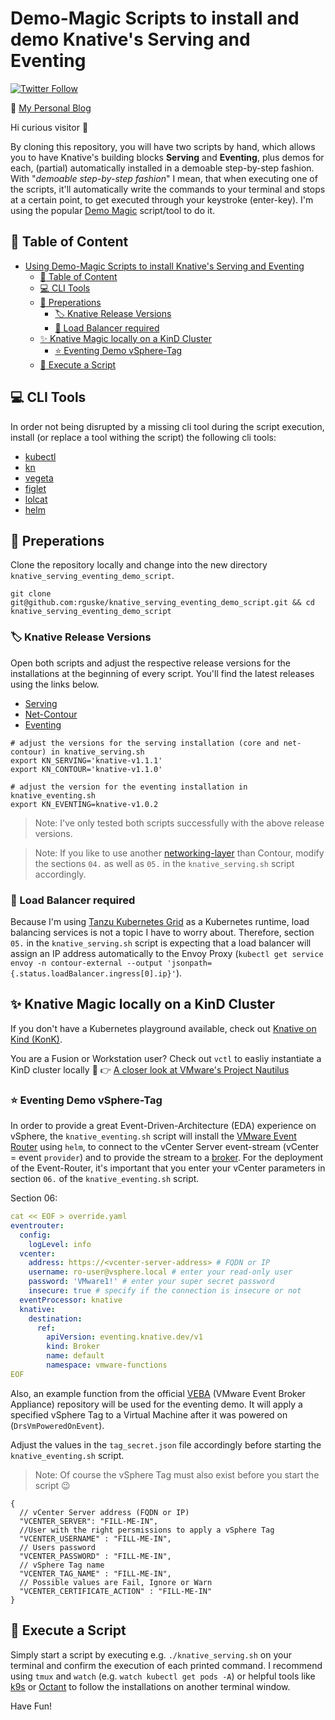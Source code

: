# Demo-Magic Scripts to install and demo Knative's Serving and Eventing

[![Twitter
Follow](https://img.shields.io/twitter/follow/vmw_rguske?style=social)](https://twitter.com/vmw_rguske)

:pencil: [My Personal Blog](https://rguske.github.io)

Hi curious visitor :wave:

By cloning this repository, you will have two scripts by hand, which allows you to have Knative's building blocks **Serving** and **Eventing**, plus demos for each, (partial) automatically installed in a demoable step-by-step fashion. With "*demoable step-by-step fashion*" I mean, that when executing one of the scripts, it'll automatically write the commands to your terminal and stops at a certain point, to get executed through your keystroke (enter-key). I'm using the popular [Demo Magic](https://github.com/paxtonhare/demo-magic) script/tool to do it.

## :book: Table of Content

- [Using Demo-Magic Scripts to install Knative's Serving and Eventing](#using-demo-magic-scripts-to-install-knatives-serving-and-eventing)
  - [:book: Table of Content](#book-table-of-content)
  - [:computer: CLI Tools](#computer-cli-tools)
  - [:wrench: Preperations](#wrench-preperations)
    - [:label: Knative Release Versions](#label-knative-release-versions)
    - [:passport_control: Load Balancer required](#passport_control-load-balancer-required)
  - [:sparkles: Knative Magic locally on a KinD Cluster](#sparkles-knative-magic-locally-on-a-kind-cluster)
    - [:star: Eventing Demo vSphere-Tag](#star-eventing-demo-vsphere-tag)
  - [:rocket: Execute a Script](#rocket-execute-a-script)

## :computer: CLI Tools

In order not being disrupted by a missing cli tool during the script execution, install (or replace a tool withing the script) the following cli tools:

- [kubectl](https://kubernetes.io/docs/tasks/tools/)
- [kn](https://knative.dev/docs/install/client/install-kn/)
- [vegeta](https://github.com/tsenart/vegeta)
- [figlet](https://formulae.brew.sh/formula/figlet)
- [lolcat](https://github.com/busyloop/lolcat)
- [helm](https://helm.sh/docs/intro/install/)

## :wrench: Preperations

Clone the repository locally and change into the new directory `knative_serving_eventing_demo_script`.

```shell
git clone git@github.com:rguske/knative_serving_eventing_demo_script.git && cd knative_serving_eventing_demo_script
```

### :label: Knative Release Versions

Open both scripts and adjust the respective release versions for the installations at the beginning of every script. You'll find the latest releases using the links below.

- [Serving](https://github.com/knative/serving/releases/)
- [Net-Contour](https://github.com/knative-sandbox/net-contour/releases)
- [Eventing](https://github.com/knative/eventing/releases)

```shell
# adjust the versions for the serving installation (core and net-contour) in knative_serving.sh
export KN_SERVING='knative-v1.1.1'
export KN_CONTOUR='knative-v1.1.0'

# adjust the version for the eventing installation in knative_eventing.sh
export KN_EVENTING=knative-v1.0.2
```

> Note: I've only tested both scripts successfully with the above release versions.

> Note: If you like to use another [networking-layer](https://knative.dev/docs/install/uninstall/#uninstalling-a-networking-layer) than Contour, modify the sections `04.` as well as `05.` in the `knative_serving.sh` script accordingly.

### :passport_control: Load Balancer required

Because I'm using [Tanzu Kubernetes Grid](https://tanzu.vmware.com/kubernetes-grid) as a Kubernetes runtime, load balancing services is not a topic I have to worry about. Therefore, section `05.` in the `knative_serving.sh` script is expecting that a load balancer will assign an IP address automatically to the Envoy Proxy (`kubectl get service envoy -n contour-external --output 'jsonpath={.status.loadBalancer.ingress[0].ip}'`).


## :sparkles: Knative Magic locally on a KinD Cluster

If you don't have a Kubernetes playground available, check out [Knative on Kind (KonK)](https://github.com/csantanapr/knative-kind).

You are a Fusion or Workstation user? Check out `vctl` to easliy instantiate a KinD cluster locally :eyes: :point_right: [A closer look at VMware's Project Nautilus](https://rguske.github.io/post/a-closer-look-at-vmwares-project-nautilus/)

### :star: Eventing Demo vSphere-Tag

In order to provide a great Event-Driven-Architecture (EDA) experience on vSphere, the `knative_eventing.sh` script will install the [VMware Event Router](https://github.com/vmware-samples/vcenter-event-broker-appliance/tree/development/vmware-event-router) using `helm`, to connect to the vCenter Server event-stream (vCenter = event `provider`) and to provide the stream to a [broker](https://knative.dev/docs/eventing/broker/). For the deployment of the Event-Router, it's important that you enter your vCenter parameters in section `06.` of the `knative_eventing.sh` script.

Section 06:

```yaml
cat << EOF > override.yaml
eventrouter:
  config:
    logLevel: info
  vcenter:
    address: https://<vcenter-server-address> # FQDN or IP
    username: ro-user@vsphere.local # enter your read-only user
    password: 'VMware1!' # enter your super secret password
    insecure: true # specify if the connection is insecure or not
  eventProcessor: knative
  knative:
    destination:
      ref:
        apiVersion: eventing.knative.dev/v1
        kind: Broker
        name: default
        namespace: vmware-functions
EOF
```

Also, an example function from the official [VEBA](https://github.com/vmware-samples/vcenter-event-broker-appliance) (VMware Event Broker Appliance) repository will be used for the eventing demo. It will apply a specified vSphere Tag to a Virtual Machine after it was powered on (`DrsVmPoweredOnEvent`).

Adjust the values in the `tag_secret.json` file accordingly before starting the `knative_eventing.sh` script.

> Note: Of course the vSphere Tag must also exist before you start the script :wink:

```json5
{
  // vCenter Server address (FQDN or IP)
  "VCENTER_SERVER": "FILL-ME-IN",
  //User with the right persmissions to apply a vSphere Tag
  "VCENTER_USERNAME" : "FILL-ME-IN",
  // Users password
  "VCENTER_PASSWORD" : "FILL-ME-IN",
  // vSphere Tag name
  "VCENTER_TAG_NAME" : "FILL-ME-IN",
  // Possible values are Fail, Ignore or Warn
  "VCENTER_CERTIFICATE_ACTION" : "FILL-ME-IN"
}
```

## :rocket: Execute a Script

Simply start a script by executing e.g. `./knative_serving.sh` on your terminal and confirm the execution of each printed command. I recommend using `tmux` and `watch` (e.g. `watch kubectl get pods -A`) or helpful tools like [k9s](https://github.com/derailed/k9s) or [Octant](https://github.com/vmware-tanzu/octant) to follow the installations on another terminal window.

Have Fun!
